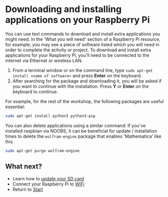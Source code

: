 # Downloading and installing applications on your Raspberry Pi

You can use text commands to download and install extra applications you might need. In the 'What you will need' section of a Raspberry Pi resource, for example, you may see a piece of software listed which you will need in order to complete the activity or project. To download and install extra applications for your Raspberry Pi, you'll need to be connected to the internet via Ethernet or wireless LAN.

1. From a terminal window or on the command line, type `sudo apt-get install <name of software>` and press **Enter** on the keyboard.
1. After searching for the package and downloading it, you will be asked if you want to continue with the installation. Press **Y** or **Enter** on the keyboard to continue.

For example, for the rest of the workshop, the following packages are useful essential:

```bash
sudo apt-get install python3 python3-pip
```



You can also delete applications using a similar command: If you've installed raspbian via NOOBS, it can be beneficial for update / installation times to delete the `wolfram-engine` package that enables 'Mathematica' like this

```bash
sudo apt-get purge wolfram-engine
```



## What next?

- Learn how to [update your SD card](update-sd-card.md)
- Connect your Raspberry Pi to [WiFi](wifi.md)
- Return to [Start](quickstart.md)

